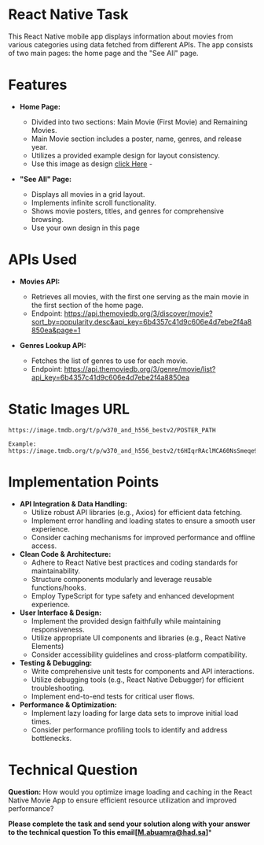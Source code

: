 
# React Native Task


This React Native mobile app displays information about movies from various categories using data fetched from different APIs. The app consists of two main pages: the home page and the "See All" page.



# Features
- **Home Page:**
   -   Divided into two sections: Main Movie (First Movie) and Remaining Movies.
    -   Main Movie section includes a poster, name, genres, and release year.
    -   Utilizes a provided example design for layout consistency. 
    -   Use this image as design  [click Here](https://i.ibb.co/ws9bM13/TMA-TESt.png)    -   
      

- **"See All" Page:**
    -   Displays all movies in a grid layout.
    -   Implements infinite scroll functionality.
    -   Shows movie posters, titles, and genres for comprehensive browsing.
    -   Use your own design in this page




# APIs Used

- **Movies API:**

    -   Retrieves all movies, with the first one serving as the main movie in the first section of the home page.
    -   Endpoint: <https://api.themoviedb.org/3/discover/movie?sort_by=popularity.desc&api_key=6b4357c41d9c606e4d7ebe2f4a8850ea&page=1>

-   **Genres Lookup API:**

    -   Fetches the list of genres to use for each movie.
    -   Endpoint: <https://api.themoviedb.org/3/genre/movie/list?api_key=6b4357c41d9c606e4d7ebe2f4a8850ea>


# Static Images URL
```
https://image.tmdb.org/t/p/w370_and_h556_bestv2/POSTER_PATH

Example:
https://image.tmdb.org/t/p/w370_and_h556_bestv2/t6HIqrRAclMCA60NsSmeqe9RmNV.jpg
```



# Implementation Points

-   **API Integration & Data Handling:**
    -   Utilize robust API libraries (e.g., Axios) for efficient data fetching.
    -   Implement error handling and loading states to ensure a smooth user experience.
    -   Consider caching mechanisms for improved performance and offline access.
-   **Clean Code & Architecture:**
    -   Adhere to React Native best practices and coding standards for maintainability.
    -   Structure components modularly and leverage reusable functions/hooks.
    -   Employ TypeScript for type safety and enhanced development experience.
-   **User Interface & Design:**
    -   Implement the provided design faithfully while maintaining responsiveness.
    -   Utilize appropriate UI components and libraries (e.g., React Native Elements)
    -   Consider accessibility guidelines and cross-platform compatibility.
-   **Testing & Debugging:**
    -   Write comprehensive unit tests for components and API interactions.
    -   Utilize debugging tools (e.g., React Native Debugger) for efficient troubleshooting.
    -   Implement end-to-end tests for critical user flows.
-   **Performance & Optimization:**
    -   Implement lazy loading for large data sets to improve initial load times.
    -   Consider performance profiling tools to identify and address bottlenecks.



# Technical Question

**Question:** How would you optimize image loading and caching in the React Native Movie App to ensure efficient resource utilization and improved performance?


**Please complete the task and send your solution along with your answer to the technical question To this email[M.abuamra@had.sa]***
